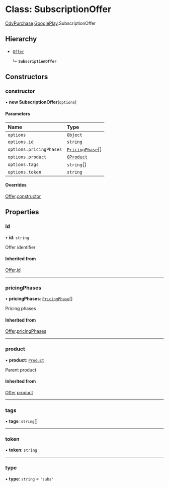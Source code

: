# Class: SubscriptionOffer

[CdvPurchase](../modules/CdvPurchase.md).[GooglePlay](../modules/CdvPurchase.GooglePlay.md).SubscriptionOffer

## Hierarchy

- [`Offer`](CdvPurchase.Offer.md)

  ↳ **`SubscriptionOffer`**

## Constructors

### constructor

• **new SubscriptionOffer**(`options`)

#### Parameters

| Name | Type |
| :------ | :------ |
| `options` | `Object` |
| `options.id` | `string` |
| `options.pricingPhases` | [`PricingPhase`](../interfaces/CdvPurchase.PricingPhase.md)[] |
| `options.product` | [`GProduct`](CdvPurchase.GooglePlay.GProduct.md) |
| `options.tags` | `string`[] |
| `options.token` | `string` |

#### Overrides

[Offer](CdvPurchase.Offer.md).[constructor](CdvPurchase.Offer.md#constructor)

## Properties

### id

• **id**: `string`

Offer identifier

#### Inherited from

[Offer](CdvPurchase.Offer.md).[id](CdvPurchase.Offer.md#id)

___

### pricingPhases

• **pricingPhases**: [`PricingPhase`](../interfaces/CdvPurchase.PricingPhase.md)[]

Pricing phases

#### Inherited from

[Offer](CdvPurchase.Offer.md).[pricingPhases](CdvPurchase.Offer.md#pricingphases)

___

### product

• **product**: [`Product`](CdvPurchase.Product.md)

Parent product

#### Inherited from

[Offer](CdvPurchase.Offer.md).[product](CdvPurchase.Offer.md#product)

___

### tags

• **tags**: `string`[]

___

### token

• **token**: `string`

___

### type

• **type**: `string` = `'subs'`
